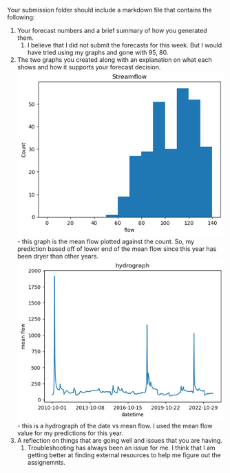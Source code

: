 Your submission folder should include a markdown file that contains the following:
1. Your forecast numbers and a brief summary of how you generated them.
   1. I believe that I did not submit the forecasts for this week. But I would have tried using my graphs and gone with 95, 80. 
2. The two graphs you created along with an explanation on what each shows and how it supports your forecast decision. 
   ![Plot_1](image-4.png) - this graph is the mean flow plotted against the count. So, my prediction based off of lower end of the mean flow since this year has been dryer than other years.
   ![Plot_2](image-5.png) - this is a hydrograph of the date vs mean flow. I used the mean flow value for my predictions for this year. 
3. A reflection on things that are going well and issues that you are having. 
   1. Troubleshooting has always been an issue for me. I think that I am getting better at finding external resources to help me figure out the assignemnts. 